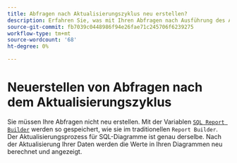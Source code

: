 ```yaml
---
title: Abfragen nach Aktualisierungszyklus neu erstellen?
description: Erfahren Sie, was mit Ihren Abfragen nach Ausführung des Aktualisierungszyklus geschieht.
source-git-commit: fb7039c0448986f94e26fae71c245706f6239275
workflow-type: tm+mt
source-wordcount: '68'
ht-degree: 0%

---
```


# Neuerstellen von Abfragen nach dem Aktualisierungszyklus

Sie müssen Ihre Abfragen nicht neu erstellen. Mit der Variablen [`SQL Report Builder`](../dev-reports/sql-rpt-bldr.md) werden so gespeichert, wie sie im traditionellen `Report Builder`. Der Aktualisierungsprozess für SQL-Diagramme ist genau derselbe. Nach der Aktualisierung Ihrer Daten werden die Werte in Ihren Diagrammen neu berechnet und angezeigt.
